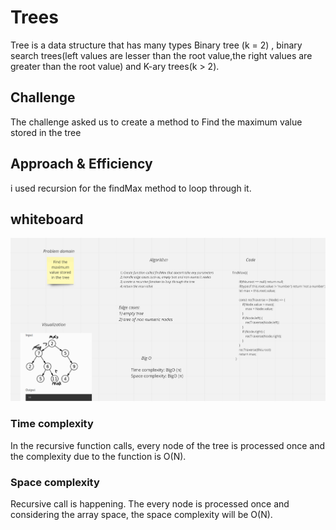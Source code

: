 # Trees
Tree is a data structure that has many types Binary tree (k = 2) , binary search trees(left values are lesser than the root value,the right values are greater than the root value) and K-ary trees(k > 2).

## Challenge
The challenge asked us to create a method to Find the maximum value stored in the tree

## Approach & Efficiency
i used recursion for the findMax method to loop through it.

## whiteboard
![](./challenge16.png)

### **Time complexity**
In the recursive function calls, every node of the tree is processed once and the complexity due to the function is O(N).


### **Space complexity**

Recursive call is happening. The every node is processed once and considering the array space, the space complexity will be O(N).
